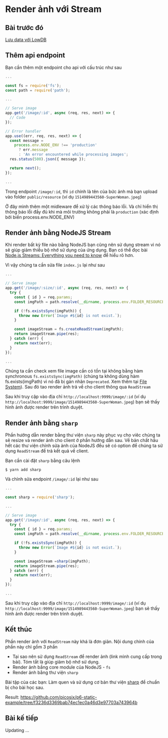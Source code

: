 # Render ảnh với Stream

## Bài trước đó

[Lưu data với LowDB](./4-save-image-information-with-lowdb.md)

## Thêm api endpoint

Bạn cần thêm một endpoint cho api với cấu trúc như sau

```javascript
...

const fs = require('fs');
const path = require('path');

...

// Serve image
app.get('/image/:id', async (req, res, next) => {
  // Code
});

// Error handler
app.use((err, req, res, next) => {
  const message =
    process.env.NODE_ENV !== 'production'
      ? err.message
      : 'An error encountered while processing images';
  res.status(500).json({ message });

  return next();
});

...
```

Trong endpoint `/image/:id`, thì `id` chính là tên của bức ảnh mà bạn upload vào folder `public/resource` (ví dụ `1514989443560-SuperWoman.jpeg`)

Ở đây mình thêm một midleware để xử lý các thông báo lỗi. Và chỉ hiển thị thông báo lỗi đầy đủ khi mà môi trường không phải là `production` (xác định bởi biến process.env.NODE_ENV)

## Render ảnh bằng NodeJS Stream

Khi render bất kỳ file nào bằng NodeJS bạn cũng nên sử dụng stream vì nó sẽ giúp giảm thiểu bộ nhớ sử dụng của ứng dụng. Bạn có thể đọc bài [Node.js Streams: Everything you need to know](https://medium.freecodecamp.org/node-js-streams-everything-you-need-to-know-c9141306be93) để hiểu rõ hơn.

Vì vậy chúng ta cần sửa file `index.js` lại như sau

```javascript
...

// Serve image
app.get('/image/:size/:id', async (req, res, next) => {
  try {
    const { id } = req.params;
    const imgPath = path.resolve(__dirname, process.env.FOLDER_RESOURCE, id);

    if (!fs.existsSync(imgPath)) {
      throw new Error(`Image #${id} is not exist.`);
    }

    const imageStream = fs.createReadStream(imgPath);
    return imageStream.pipe(res);
  } catch (err) {
    return next(err);
  }
});

...
```

Chúng ta cần check xem file image cần có tồn tại không bằng hàm synchronous `fs.existsSync(imgPath)` (chúng ta không dùng hàm fs.exists(imgPath) vì nó đã bị gán nhãn `Deprecated`. Xem thêm tại [File System](https://nodejs.org/api/fs.html#fs_fs_exists_path_callback)). Sau đó tao render ảnh trả về cho client thông qua `ReadStream`

Sau khi truy cập vào địa chỉ `http://localhost:9999/image/:id` (ví dụ `http://localhost:9999/image/1514989443560-SuperWoman.jpeg`) bạn sẽ thấy hình ảnh được render trên trình duyệt.

## Render ảnh bằng `sharp`

Phần hướng dẫn render bằng thư viện `sharp` này phục vụ cho viêc chúng ta sẽ resize và render ảnh cho client ở phần hướng dẫn sau. Về bản chất hầu hết các thư viện chỉnh sửa ảnh của NodeJS đều sẽ có option để chúng ta sử dụng `ReadStream` để trả kết quả về client.

Bạn cần cài đặt `sharp` bằng câu lệnh

```shell
$ yarn add sharp
```

Và chỉnh sửa endpoint `/image/:id` lại như sau

```javascript
...

const sharp = require('sharp');

...

// Serve image
app.get('/image/:id', async (req, res, next) => {
  try {
    const { id } = req.params;
    const imgPath = path.resolve(__dirname, process.env.FOLDER_RESOURCE, id);

    if (!fs.existsSync(imgPath)) {
      throw new Error(`Image #${id} is not exist.`);
    }

    const imageStream =sharp(imgPath);
    return imageStream.pipe(res);
  } catch (err) {
    return next(err);
  }
});

...
```

Sau khi truy cập vào địa chỉ `http://localhost:9999/image/:id` (ví dụ `http://localhost:9999/image/1514989443560-SuperWoman.jpeg`) bạn sẽ thấy hình ảnh được render trên trình duyệt.

## Kết thúc

Phần render ảnh với `ReadStream` này khá là đơn giản. Nội dung chính của phần này chỉ gồm 3 phần

* Tại sao nên sử dụng `ReadStream` để render ảnh (link mình cung cấp trong bài). Tóm tắt là giúp giảm bộ nhớ sử dụng.
* Render ảnh bầng core module của NodeJS - `fs`
* Render ảnh bằng thư viện `sharp`

Bài tập của các bạn: Làm quen và sử dụng cơ bản thư viện [sharp](https://github.com/lovell/sharp) để chuẩn bị cho bài học sau.

Result: https://github.com/picosix/p6-static-example/tree/f3236d3369bab74ec1ec0a46d3e97703a743964b

## Bài kế tiếp

Updating ...
